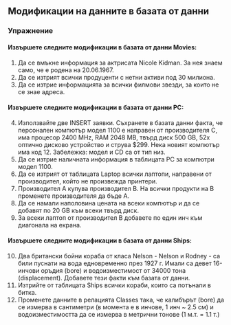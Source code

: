 ## Модификации на данните в базата от данни
### Упражнение
#### Извършете следните модификации в базата от данни Movies:
1. Да се вмъкне информация за актрисата Nicole Kidman. За нея знаем само, че е родена на
20.06.1967.
2. Да се изтрият всички продуценти с нетни активи под 30 милиона.
3. Да се изтрие информацията за всички филмови звезди, за които не се знае адреса.
#### Извършете следните модификации в базата от данни PC:
4. Използвайте две INSERT заявки. Съхранете в базата данни факта, че персонален компютър
модел 1100 е направен от производителя C, има процесор 2400 MHz, RAM 2048 MB, твърд диск
500 GB, 52x оптично дисково устройство и струва $299. Нека новият компютър има код 12.
Забележка: модел и CD са от тип низ.
5. Да се изтрие наличната информация в таблицата PC за компютри модел 1100.
6. Да се изтрият от таблицата Laptop всички лаптопи, направени от производител, който не
произвежда принтери.
7. Производител А купува производител B. На всички продукти на В променете производителя да
бъде А.
8. Да се намали наполовина цената на всеки компютър и да се добавят по 20 GB към всеки твърд
диск.
9. За всеки лаптоп от производител B добавете по един инч към диагонала на екрана.
#### Извършете следните модификации в базата от данни Ships:
10. Два британски бойни кораба от класа Nelson - Nelson и Rodney - са били пуснати на вода
едновременно през 1927 г. Имали са девет 16-инчови оръдия (bore) и водоизместимост от 34000
тона (displacement). Добавете тези факти към базата от данни.
11. Изтрийте от таблицата Ships всички кораби, които са потънали в битка.
12. Променете данните в релацията Classes така, че калибърът (bore) да се измерва в сантиметри (в
момента е в инчове, 1 инч ~ 2.5 см) и водоизместимостта да се измерва в метрични тонове (1 м.т.
= 1.1 т.)